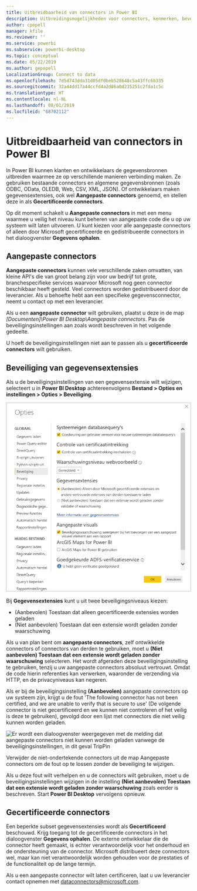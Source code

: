 ```yaml
---
title: Uitbreidbaarheid van connectors in Power BI
description: Uitbreidingsmogelijkheden voor connectors, kenmerken, beveiligingsinstellingen en gecertificeerde connectors
author: cpopell
manager: kfile
ms.reviewer: ''
ms.service: powerbi
ms.subservice: powerbi-desktop
ms.topic: conceptual
ms.date: 05/22/2019
ms.author: gepopell
LocalizationGroup: Connect to data
ms.openlocfilehash: 7d5d743dda31d05df0beb528648c5a43ffc6b335
ms.sourcegitcommit: 32a44dd17a44ccfd4a2d86a0d235251c2fda1c5c
ms.translationtype: HT
ms.contentlocale: nl-NL
ms.lasthandoff: 08/01/2019
ms.locfileid: "68702112"
---
```

# <a name="connector-extensibility-in-power-bi"></a>Uitbreidbaarheid van connectors in Power BI

In Power BI kunnen klanten en ontwikkelaars de gegevensbronnen uitbreiden waarmee ze op verschillende manieren verbinding maken. Ze gebruiken bestaande connectors en algemene gegevensbronnen (zoals ODBC, OData, OLEDB, Web, CSV, XML, JSON). Of ontwikkelaars maken gegevensextensies, ook wel **Aangepaste connectors** genoemd, en stellen deze in als **Gecertificeerde connectors**.

Op dit moment schakelt u **Aangepaste connectors** in met een menu waarmee u veilig het niveau kunt beheren van aangepaste code die u op uw systeem wilt laten uitvoeren. U kunt kiezen voor alle aangepaste connectors of alleen door Microsoft gecertificeerde en gedistribueerde connectors in het dialoogvenster **Gegevens ophalen**.

## <a name="custom-connectors"></a>Aangepaste connectors

**Aangepaste connectors** kunnen vele verschillende zaken omvatten, van kleine API's die van groot belang zijn voor uw bedrijf tot grote, branchespecifieke services waarvoor Microsoft nog geen connector beschikbaar heeft gesteld. Veel connectors worden gedistribueerd door de leverancier. Als u behoefte hebt aan een specifieke gegevensconnector, neemt u contact op met een leverancier.

Als u een **aangepaste connector** wilt gebruiken, plaatst u deze in de map *\[Documenten]\\Power BI Desktop\\Aangepaste connectors*. Pas de beveiligingsinstellingen aan zoals wordt beschreven in het volgende gedeelte.

U hoeft de beveiligingsinstellingen niet aan te passen als u **gecertificeerde connectors** wilt gebruiken.

## <a name="data-extension-security"></a>Beveiliging van gegevensextensies

Als u de beveiligingsinstellingen van een gegevensextensie wilt wijzigen, selecteert u in **Power BI Desktop** achtereenvolgens **Bestand > Opties en instellingen > Opties > Beveiliging**.

![Bepalen of u aangepaste connectors wilt kunnen laden met de beveiligingsopties voor gegevensextensies](media/desktop-connector-extensibility/data-extension-security-1.png)

Bij **Gegevensextensies** kunt u uit twee beveiligingsniveaus kiezen:

* (Aanbevolen) Toestaan dat alleen gecertificeerde extensies worden geladen
* (Niet aanbevolen) Toestaan dat een extensie wordt geladen zonder waarschuwing

Als u van plan bent om **aangepaste connectors**, zelf ontwikkelde connectors of connectors van derden te gebruiken, moet u **(Niet aanbevolen) Toestaan dat een extensie wordt geladen zonder waarschuwing** selecteren. Het wordt afgeraden deze beveiligingsinstelling te gebruiken, tenzij u uw aangepaste connectors absoluut vertrouwt. Omdat de code hierin referenties kan verwerken, waaronder de verzending via HTTP, en de privacyniveaus kan negeren.

Als er bij de beveiligingsinstelling **(Aanbevolen)** aangepaste connectors op uw systeem zijn, krijgt u de fout 'The following connector has not been certified, and we are unable to verify that is secure to use' (De volgende connector is niet gecertificeerd en we kunnen niet controleren of het veilig is deze te gebruiken), gevolgd door een lijst met connectors die niet veilig kunnen worden geladen.

![Er wordt een dialoogvenster weergegeven met de melding dat aangepaste connectors niet kunnen worden geladen vanwege de beveiligingsinstellingen, in dit geval TripPin](media/desktop-connector-extensibility/data-extension-security-2.png)

Verwijder de niet-ondertekende connectors uit de map Aangepaste connectors om de fout op te lossen zonder de beveiliging te wijzigen.

Als u deze fout wilt verhelpen en u de connectors wilt gebruiken, moet u de beveiligingsinstellingen wijzigen in de instelling **(Niet aanbevolen) Toestaan dat een extensie wordt geladen zonder waarschuwing** zoals eerder is beschreven. Start **Power BI Desktop** vervolgens opnieuw.

## <a name="certified-connectors"></a>Gecertificeerde connectors

Een beperkte subset gegevensextensies wordt als **Gecertificeerd** beschouwd. Krijg toegang tot de gecertificeerde connectors in het dialoogvenster **Gegevens ophalen**. De externe ontwikkelaar die de connector heeft gemaakt, is echter verantwoordelijk voor het onderhoud en de ondersteuning van de connector. Microsoft distribueert deze connectors wel, maar kan niet verantwoordelijk worden gehouden voor de prestaties of de functionaliteit op de lange termijn.

Als u een aangepaste connector wilt laten certificeren, laat u uw leverancier contact opnemen met dataconnectors@microsoft.com.
